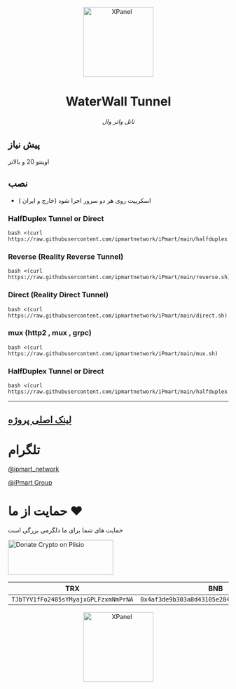 <p align="center">
<picture>
<img width="160" height="160"  alt="XPanel" src="https://github.com/iPmartNetwork/iPmart-SSH/blob/main/images/logo.png">
</picture>
  </p> 
<p align="center">
<h1 align="center"/>WaterWall Tunnel</h1>
<h6 align="center"> تانل واتر وال <h6>
</p>

## پیش نیاز

اوبنتو 20 و بالاتر


## نصب

- اسکریپت روی هر دو سرور اجرا شود (خارج و ایران )

### HalfDuplex Tunnel or Direct


```
bash <(curl https://raw.githubusercontent.com/ipmartnetwork/iPmart/main/halfduplex.sh)

```



### Reverse (Reality Reverse Tunnel)

```
bash <(curl https://raw.githubusercontent.com/ipmartnetwork/iPmart/main/reverse.sh)

```

### Direct (Reality Direct Tunnel)


```
bash <(curl https://raw.githubusercontent.com/ipmartnetwork/iPmart/main/direct.sh)

```

### mux (http2 , mux , grpc)


```
bash <(curl https://raw.githubusercontent.com/ipmartnetwork/iPmart/main/mux.sh)

```


### HalfDuplex Tunnel or Direct


```
bash <(curl https://raw.githubusercontent.com/ipmartnetwork/iPmart/main/halfduplex.sh)

```






---

[لینک اصلی پروژه](https://github.com/radkesvat/WaterWall)
---













# تلگرام

[@ipmart_network](https://t.me/ipmart_network)

[@iPmart Group](https://t.me/ipmartnetwork_gp)




 # حمایت از ما :hearts:
حمایت های شما برای ما دلگرمی بزرگی است<br> 
<p align="left">
<a href="https://plisio.net/donate/kB7QU7f7" target="_blank"><img src="https://plisio.net/img/donate/donate_light_icons_mono.png" alt="Donate Crypto on Plisio" width="240" height="80" /></a><br>
	
|                    TRX                   |                       BNB                         |                    Litecoin                       |
| ---------------------------------------- |:-------------------------------------------------:| -------------------------------------------------:|
| ```TJbTYV1fFo2485sYMyajxGPLFzxmNmPrNA``` |  ```0x4af3de9b303a8d43105e284823d95b4c600961a3``` | ```MPrkzFiNtw4Rg67bbZB6gCxa9LV87orABM``` |	

</p>	




<p align="center">
<picture>
<img width="160" height="160"  alt="XPanel" src="https://github.com/iPmartNetwork/iPmart-SSH/blob/main/images/logo.png">
</picture>
  </p> 




